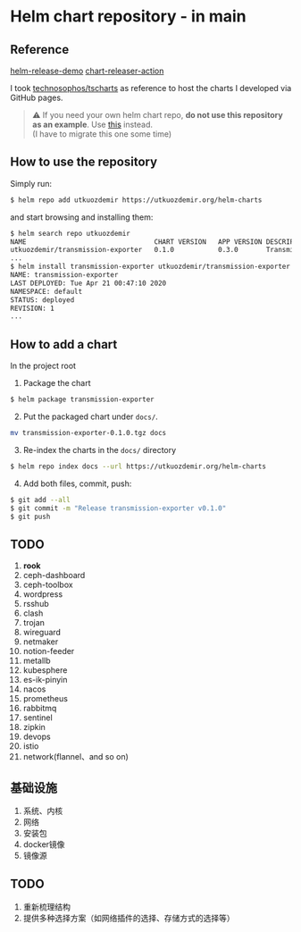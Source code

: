 # Helm chart repository - in main

## Reference 

[helm-release-demo](https://github.com/helm/charts-repo-actions-demo)
[chart-releaser-action](https://github.com/helm/chart-releaser-action)

I took [technosophos/tscharts](https://github.com/technosophos/tscharts) as reference 
to host the charts I developed via GitHub pages.

> :warning: If you need your own helm chart repo, **do not use this repository as an example**.
Use [this](https://github.com/helm/chart-releaser-action) instead.  
(I have to migrate this one some time)

## How to use the repository

Simply run:
```bash
$ helm repo add utkuozdemir https://utkuozdemir.org/helm-charts
```
and start browsing and installing them:
```bash
$ helm search repo utkuozdemir
NAME                             	CHART VERSION	APP VERSION	DESCRIPTION
utkuozdemir/transmission-exporter	0.1.0        	0.3.0      	Transmission Exporter
...
$ helm install transmission-exporter utkuozdemir/transmission-exporter --version 0.1.0
NAME: transmission-exporter
LAST DEPLOYED: Tue Apr 21 00:47:10 2020
NAMESPACE: default
STATUS: deployed
REVISION: 1
...
```

## How to add a chart

In the project root

1. Package the chart
```bash
$ helm package transmission-exporter
```

2. Put the packaged chart under `docs/`.
```bash
mv transmission-exporter-0.1.0.tgz docs
```

3. Re-index the charts in the `docs/` directory
```bash
$ helm repo index docs --url https://utkuozdemir.org/helm-charts
```

4. Add both files, commit, push:
```bash
$ git add --all
$ git commit -m "Release transmission-exporter v0.1.0"
$ git push
```


## TODO

1. **rook**
2. ceph-dashboard
3. ceph-toolbox
4. wordpress
5. rsshub
6. clash
7. trojan
8. wireguard
9. netmaker
10. notion-feeder
11. metallb
12. kubesphere
13. es-ik-pinyin
14. nacos
15. prometheus
16. rabbitmq
17. sentinel
18. zipkin
19. devops
20. istio
21. network(flannel、and so on)

## 基础设施

1. 系统、内核
2. 网络
3. 安装包
4. docker镜像
5. 镜像源

## TODO

1. 重新梳理结构
2. 提供多种选择方案（如网络插件的选择、存储方式的选择等）
